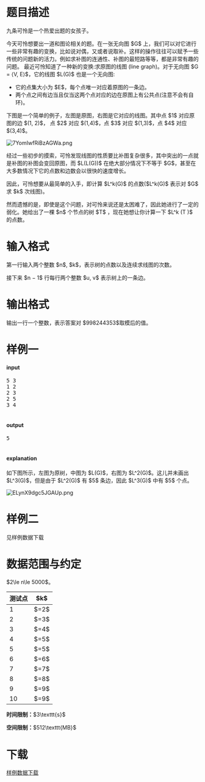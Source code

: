 # 题目描述

<p>九条可怜是一个热爱出题的女孩子。</p>
<p>今天可怜想要出一道和图论相关的题。在一张无向图 $G$ 上，我们可以对它进行一些非常有趣的变换，比如说对偶，又或者说取补。这样的操作往往可以赋予一些传统的问题新的活力。例如求补图的连通性、补图的最短路等等，都是非常有趣的问题。
最近可怜知道了一种新的变换:求原图的线图 (line graph)。对于无向图 $G = ⟨V, E⟩$，它的线图 $L(G)$ 也是一个无向图:</p>
<ul><li>它的点集大小为 $E$，每个点唯一对应着原图的一条边。</li>
<li>两个点之间有边当且仅当这两个点对应的边在原图上有公共点(注意不会有自环)。</li>
</ul><p>下图是一个简单的例子，左图是原图，右图是它对应的线图。其中点 $1$ 对应原图的边 $(1, 2)$， 点 $2$ 对应 $(1,4)$，点 $3$ 对应 $(1,3)$，点 $4$ 对应 $(3,4)$。</p>
<p><img src="/source/uoj/373/img/aHR0cHM6Ly9pLmxvbGkubmV0LzIwMTkvMDgvMjgvN1lvbUl3ZlJpQnpBR1dhLnBuZw==.png" class="center-block" alt="7YomIwfRiBzAGWa.png"/></p>
<p>经过一些初步的摸索，可怜发现线图的性质要比补图复杂很多，其中突出的一点就是补图的补图会变回原图，而 $L(L(G))$ 在绝大部分情况下不等于 $G$，甚至在大多数情况下它的点数和边数会以很快的速度增长。</p>
<p>因此，可怜想要从最简单的入手，即计算 $L^k(G)$ 的点数($L^k(G)$ 表示对 $G$ 求 $k$ 次线图)。 </p>
<p>然而遗憾的是，即使是这个问题，对可怜来说还是太困难了，因此她进行了一定的弱化。她给出了一棵 $n$ 个节点的树 $T$ ，现在她想让你计算一下 $L^k (T )$ 的点数。</p>

# 输入格式


<p>第一行输入两个整数 $n$, $k$，表示树的点数以及连续求线图的次数。 </p>
<p>接下来 $n − 1$ 行每行两个整数 $u, v$ 表示树上的一条边。</p>

# 输出格式


<p>输出一行一个整数，表示答案对 $998244353$取模后的值。</p>

# 样例一


<h4>input</h4>
<pre>5 3
1 2
2 3
2 5
3 4

</pre>

<h4>output</h4>
<pre>5

</pre>

<h4>explanation</h4>
<p>如下图所示，左图为原树，中图为 $L(G)$，右图为 $L^2(G)$。这儿并未画出 $L^3(G)$，但是由于
$L^2(G)$ 有 $5$ 条边，因此 $L^3(G)$ 中有 $5$ 个点。</p>
<p><img src="/source/uoj/373/img/aHR0cHM6Ly9pLmxvbGkubmV0LzIwMTkvMDgvMjgvRUx5blg5ZGdjNUpHQVVwLnBuZw==.png" class="center-block" alt="ELynX9dgc5JGAUp.png"/></p>

# 样例二


<p>见样例数据下载</p>

# 数据范围与约定


<p>$2\le n\le 5000$。</p>
<div class="table-responsive">
 <table class="table table-bordered table-text-center table-vertical-middle"><thead><tr><th>测试点</th>
    <th>$k$</th>
   </tr></thead><tbody><tr><td>1</td>
    <td>$=2$</td>
   </tr><tr><td>2</td>
    <td>$=3$</td>
   </tr><tr><td>3</td>
    <td>$=4$</td>
   </tr><tr><td>4</td>
    <td>$=5$</td>
   </tr><tr><td>5</td>
    <td>$=5$</td>
   </tr><tr><td>6</td>
    <td>$=6$</td>
   </tr><tr><td>7</td>
    <td>$=7$</td>
   </tr><tr><td>8</td>
    <td>$=8$</td>
   </tr><tr><td>9</td>
    <td>$=9$</td>
   </tr><tr><td>10</td>
    <td>$=9$</td>
   </tr></tbody></table></div>



<p><strong>时间限制：</strong>$3\texttt{s}$</p>
<p><strong>空间限制：</strong>$512\texttt{MB}$</p>

# 下载


<p><a href="/download.php?type=problem&amp;id=373">样例数据下载</a></p>
